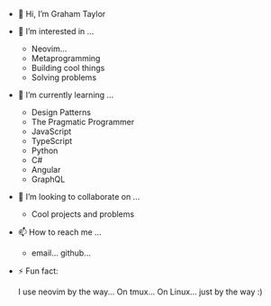 - 👋 Hi, I’m Graham Taylor

- 👀 I’m interested in ...
  - Neovim... 
  - Metaprogramming
  - Building cool things
  - Solving problems
  
- 🌱 I’m currently learning ...
  - Design Patterns
  - The Pragmatic Programmer
  - JavaScript
  - TypeScript
  - Python
  - C#
  - Angular
  - GraphQL
  
- 💞️ I’m looking to collaborate on ...
  - Cool projects and problems
  
- 📫 How to reach me ...
  - email... github...
  
- ⚡ Fun fact: 

  I use neovim by the way... On tmux... On Linux... just by the way :)

<!---
Rabb1T-762/Rabb1T-762 is a ✨ special ✨ repository because its `README.md` (this file) appears on your GitHub profile.
You can click the Preview link to take a look at your changes.
--->
